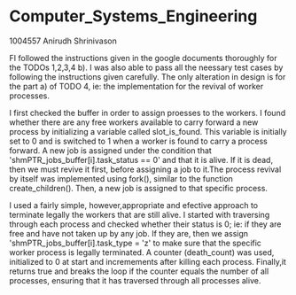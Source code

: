 # Computer_Systems_Engineering
1004557 Anirudh Shrinivason

FI followed the instructions given in the google documents thoroughly for the TODOs 1,2,3,4 b). I was also able to pass all the neessary test cases by following the instructions given carefully. The only alteration in design is for the part a) of TODO 4, ie: the implementation for the revival of worker processes.

I first checked the buffer in order to assign proesses to the workers. I found whether there are any free workers available to carry forward a new process by initializing a variable called slot_is_found. This variable is initially set to 0 and is switched to 1 when a worker is found to carry a process forward. A new job is assigned under the condition that 'shmPTR_jobs_buffer[i].task_status == 0' and that it is alive. If it is dead, then we must revive it first, before assigning a job to it.The process revival by itself was implemented using fork(), similar to the function create_children(). Then, a new job is assigned to that specific process.

I used a fairly simple, however,appropriate and efective approach to terminate legally the workers that are still alive. I started with traversing through each process and checked whether their status is 0; ie: if they are free and have not taken up by any job. If they are, then we assign 'shmPTR_jobs_buffer[i].task_type = 'z' to make sure that the specific worker process is legally terminated. A counter (death_count) was used, initialized to 0 at start and incremements after killing each process. Finally,it returns true and breaks the loop if the counter equals the number of all processes, ensuring that it has traversed through all processes alive.
